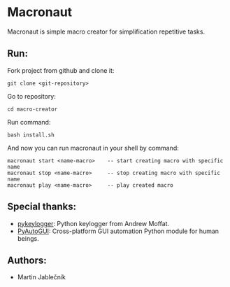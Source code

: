 # Macronaut
Macronaut is simple macro creator for simplification repetitive tasks.


## Run:

  Fork project from github and clone it:
  
  ```
  git clone <git-repository>
  ```

  
  Go to repository:
  ```
  cd macro-creator
  ```
  

  Run command:
  ```
  bash install.sh
  ```
  
  And now you can run macronaut in your shell by command:
  ```
  macronaut start <name-macro>    -- start creating macro with specific name
  macronaut stop <name-macro>     -- stop creating macro with specific name
  macronaut play <name-macro>     -- play created macro
  ```


## Special thanks:

 - [pykeylogger](https://github.com/amoffat/pykeylogger): Python keylogger from Andrew Moffat.
 - [PyAutoGUI](https://github.com/asweigart/pyautogui): Cross-platform GUI automation Python module for human beings.



## Authors:

 - Martin Jablečník


